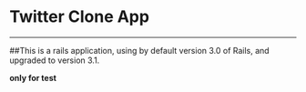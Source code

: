 # Twitter Clone App

____________________________________

##This is a rails application, using by default version 3.0 of Rails, and upgraded to version 3.1.

**only for test**


